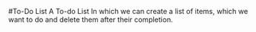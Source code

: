 #To-Do List
A To-do List In which we can create a list of items, which we want to do and delete them after their completion.
